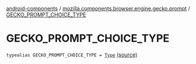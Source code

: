 [android-components](../index.md) / [mozilla.components.browser.engine.gecko.prompt](index.md) / [GECKO_PROMPT_CHOICE_TYPE](./-g-e-c-k-o_-p-r-o-m-p-t_-c-h-o-i-c-e_-t-y-p-e.md)

# GECKO_PROMPT_CHOICE_TYPE

`typealias GECKO_PROMPT_CHOICE_TYPE = `[`Type`](https://mozilla.github.io/geckoview/javadoc/mozilla-central/org/mozilla/geckoview/GeckoSession/PromptDelegate/ChoicePrompt/Type.html) [(source)](https://github.com/mozilla-mobile/android-components/blob/master/components/browser/engine-gecko-beta/src/main/java/mozilla/components/browser/engine/gecko/prompt/GeckoPromptDelegate.kt#L45)